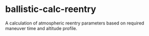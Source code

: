 # ballistic-calc-reentry
A calculation of atmospheric reentry parameters based on required maneuver time and altitude profile.
